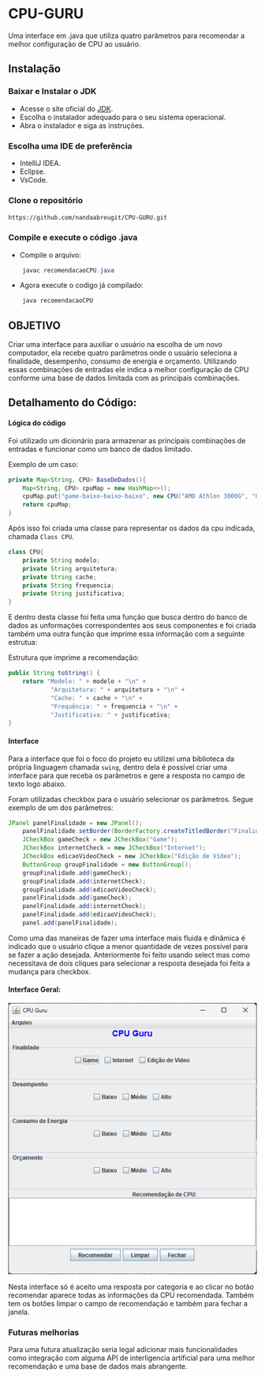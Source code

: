 # CPU-GURU
Uma interface em .java que utiliza quatro parâmetros para recomendar a melhor configuração de CPU ao usuário.

## Instalação
### Baixar e Instalar o JDK
* Acesse o site oficial do [JDK](https://www.oracle.com/java/technologies/javase-jdk11-downloads.html).
* Escolha o instalador adequado para o seu sistema operacional.
* Abra o instalador e siga as instruções.
### Escolha uma IDE de preferência
* IntelliJ IDEA.
* Eclipse.
* VsCode.

### Clone o repositório
    https://github.com/nandaabreugit/CPU-GURU.git

### Compile e execute o código .java
* Compile o arquivo:
```java
    javac recomendacaoCPU.java
```

* Agora execute o codigo já compilado:
```java
    java recomendacaoCPU
```

## OBJETIVO
Criar uma interface para auxiliar o usuário na escolha de um novo computador, ela recebe quatro parâmetros onde o usuário seleciona a finalidade, desempenho, consumo de energia e orçamento. Utilizando essas combinações de entradas ele indica a melhor configuração de CPU conforme uma base de dados limitada com as principais combinações.

## Detalhamento do Código:
#### Lógica do código
Foi utilizado um dicionário para armazenar as principais combinações de entradas e funcionar como um banco de dados limitado.

Exemplo de um caso:

```java
private Map<String, CPU> BaseDeDados(){
    Map<String, CPU> cpuMap = new HashMap<>();
    cpuMap.put("game-baixo-baixo-baixo", new CPU("AMD Athlon 3000G", "CISC", "64KB L1, 512KB L2", "3.5GHz", "Econômica e suficiente para jogos leves."));
    return cpuMap;
}   
```
Após isso foi criada uma classe para representar os dados da cpu indicada, chamada `Class CPU`.

```java
class CPU{
    private String modelo;
    private String arquitetura;
    private String cache;
    private String frequencia;
    private String justificativa;
}
```

E dentro desta classe foi feita uma função que busca dentro do banco de dados as unformações correspondentes aos seus componentes e foi criada também uma outra função que imprime essa informação com a seguinte estrutua:

Estrutura que imprime a recomendação:
```java
public String toString() {
    return "Modelo: " + modelo + "\n" +
            "Arquitetura: " + arquitetura + "\n" +
            "Cache: " + cache + "\n" +
            "Frequência: " + frequencia + "\n" +
            "Justificativa: " + justificativa;
}
```

#### Interface
Para a interface que foi o foco do projeto eu utilizei uma biblioteca da própria linguagem chamada `swing`, dentro dela é possível criar uma interface para que receba os parâmetros e gere a resposta no campo de texto logo abaixo.

Foram utilizadas checkbox para o usuário selecionar os parâmetros. Segue exemplo de um dos parâmetros:

```java
JPanel panelFinalidade = new JPanel();
    panelFinalidade.setBorder(BorderFactory.createTitledBorder("Finalidade"));
    JCheckBox gameCheck = new JCheckBox("Game");
    JCheckBox internetCheck = new JCheckBox("Internet");
    JCheckBox edicaoVideoCheck = new JCheckBox("Edição de Vídeo");
    ButtonGroup groupFinalidade = new ButtonGroup();
    groupFinalidade.add(gameCheck);
    groupFinalidade.add(internetCheck);
    groupFinalidade.add(edicaoVideoCheck);
    panelFinalidade.add(gameCheck);
    panelFinalidade.add(internetCheck);
    panelFinalidade.add(edicaoVideoCheck);
    panel.add(panelFinalidade);
```

Como uma das maneiras de fazer uma interface mais fluida e dinâmica é indicado que o usuário clique a menor quantidade de vezes possível para se fazer a ação desejada. Anteriormente foi feito usando select mas como necessitava de dois cliques para selecionar a resposta desejada foi feita a mudança para checkbox.

#### Interface Geral:

![Interface Geral](interfacegeral.png)

Nesta interface só é aceito uma resposta por categoria e ao clicar no botão recomendar aparece todas as informações da CPU recomendada. Também tem os botões limpar o campo de recomendação e também para fechar a janela.

### Futuras melhorias
Para uma futura atualização seria legal adicionar mais funcionalidades como integração com alguma API de interligencia artificial para uma melhor recomendação e uma base de dados mais abrangente.
